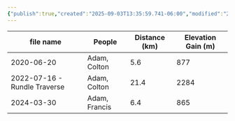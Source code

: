 ```yaml
---
{"publish":true,"created":"2025-09-03T13:35:59.741-06:00","modified":"2025-09-03T14:56:19.415-06:00","published":"2025-09-03T14:56:19.415-06:00","tags":["route"],"cssclasses":"","elevation":null,"region":"Bow Valley","location":null,"DWYT":null,"Kane":"Easy","completed":true}
---
```



|          file name           |    People     | Distance (km) | Elevation Gain (m) |
| ---------------------------- | ------------- | ------------- | ------------------ |
|          2020-06-20          | Adam, Colton  |      5.6      |        877         |
| 2022-07-16 - Rundle Traverse | Adam, Colton  |     21.4      |        2284        |
|          2024-03-30          | Adam, Francis |      6.4      |        865         |